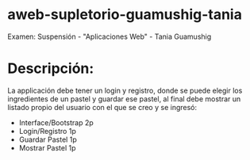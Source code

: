 # aweb-supletorio-guamushig-tania
Examen: Suspensión - "Aplicaciones Web" - Tania Guamushig

# Descripción:

La applicación debe tener un login y registro, donde se puede elegir los ingredientes de un pastel y guardar ese pastel, al final debe mostrar un listado propio del usuario con el que se creo y se ingresó:

* Interface/Bootstrap      2p
* Login/Registro           1p
* Guardar Pastel           1p
* Mostrar Pastel           1p

